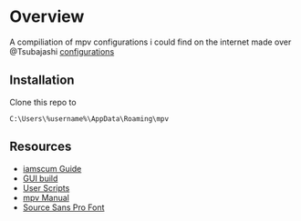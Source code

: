 # Overview
A compiliation of mpv configurations i could find on the internet made over @Tsubajashi [configurations](https://github.com/Tsubajashi/mpv-settings)

## Installation
Clone this repo to
```
C:\Users\%username%\AppData\Roaming\mpv
```
## Resources
- [iamscum Guide](https://iamscum.wordpress.com/guides/videoplayback-guide/mpv-conf/)
- [GUI build](https://sourceforge.net/projects/mpv-player-windows/files/)
- [User Scripts](https://github.com/mpv-player/mpv/wiki/User-Scripts)
- [mpv Manual](https://mpv.io/manual/master/)
- [Source Sans Pro Font](https://fonts.google.com/specimen/Source+Sans+Pro)
